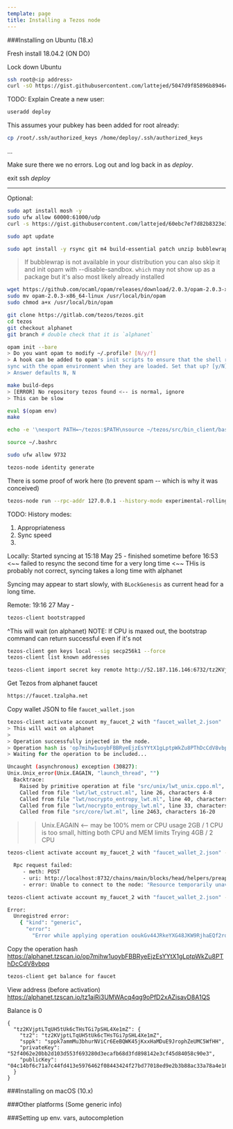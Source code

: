 ```yaml
---
template: page
title: Installing a Tezos node
---
```


###Installing on Ubuntu (18.x)

Fresh install 18.04.2 (ON DO)




Lock down Ubuntu 
```bash
ssh root@<ip address>
curl -sO https://gist.githubusercontent.com/lattejed/5047d9f85896b8946c7d/raw/ubuntu_basic_setup_do.sh && bash ubuntu_basic_setup_do.sh
```


TODO: Explain
Create a new user:

```bash
useradd deploy

```

This assumes your pubkey has been added for root already:

```bash
cp /root/.ssh/authorized_keys /home/deploy/.ssh/authorized_keys

```

...

Make sure there we no errors. Log out and log back in as *deploy*.

exit
ssh *deploy*<ip address>

*********************************

Optional:

```bash
sudo apt install mosh -y
sudo ufw allow 60000:61000/udp
curl -s https://gist.githubusercontent.com/lattejed/60ebc7ef7d82b8323e3ad9b562bb036f/raw/vimrc_basic > ~/.vimrc
```

```bash
sudo apt update 
```

```bash
sudo apt install -y rsync git m4 build-essential patch unzip bubblewrap wget pkg-config libgmp-dev libev-dev libhidapi-dev
```


> If bubblewrap is not available in your distribution you can also skip it and init opam with --disable-sandbox. 
> `which` may not show up as a package but it's also most likely already installed

```bash
wget https://github.com/ocaml/opam/releases/download/2.0.3/opam-2.0.3-x86_64-linux
sudo mv opam-2.0.3-x86_64-linux /usr/local/bin/opam
sudo chmod a+x /usr/local/bin/opam
```

```bash
git clone https://gitlab.com/tezos/tezos.git
cd tezos
git checkout alphanet
git branch # double check that it is `alphanet`
```

```bash
opam init --bare
> Do you want opam to modify ~/.profile? [N/y/f]
> A hook can be added to opam's init scripts to ensure that the shell remains in
sync with the opam environment when they are loaded. Set that up? [y/N]
> Answer defaults N, N
```

```bash
make build-deps
> [ERROR] No repository tezos found <-- is normal, ignore
> This can be slow
```

```bash
eval $(opam env)
make
```

```bash
echo -e '\nexport PATH=~/tezos:$PATH\nsource ~/tezos/src/bin_client/bash-completion.sh\nexport TEZOS_CLIENT_UNSAFE_DISABLE_DISCLAIMER=Y' >> ~/.bashrc

source ~/.bashrc
```

```bash
sudo ufw allow 9732
```




```bash
tezos-node identity generate
```

There is some proof of work here (to prevent spam -- which is why it was conceived)


```bash
tezos-node run --rpc-addr 127.0.0.1 --history-mode experimental-rolling
```

TODO: History modes:

1. Appropriateness
2. Sync speed
3. 

Locally:
Started syncing at 15:18 May 25 - finished sometime before 16:53 <~~ failed to resync the second time for a very long time
<~~ THis is probably not correct, syncing takes a long time with alphanet

Syncing may appear to start slowly, with `BLockGenesis` as current head for a long time.



Remote:
19:16 27 May - 

```bash
tezos-client bootstrapped
```

^This will wait (on alphanet)
NOTE: If CPU is maxed out, the bootstrap command can return successful even if it's not

```bash
tezos-client gen keys local --sig secp256k1 --force 
tezos-client list known addresses
```

```bash
tezos-client import secret key remote http://52.187.116.146:6732/tz2KVjptLTqUH5tUk6cTHsTGi7pSHL4Xe1mZ --force
```

Get Tezos from alphanet faucet

```bash
https://faucet.tzalpha.net
```

Copy wallet JSON to file `faucet_wallet.json`

```bash
tezos-client activate account my_faucet_2 with "faucet_wallet_2.json"
> This will wait on alphanet
> 
> Operation successfully injected in the node.
> Operation hash is 'op7mihw1uoybFBBRyeEjzEsYYtX1gLptpWkZu8PThDcCdV8vbpq'
> Waiting for the operation to be included...
```

```bash
Uncaught (asynchronous) exception (30827):
Unix.Unix_error(Unix.EAGAIN, "launch_thread", "")
  Backtrace:
    Raised by primitive operation at file "src/unix/lwt_unix.cppo.ml", line 183, characters 5-31
    Called from file "lwt/lwt_cstruct.ml", line 26, characters 4-8
    Called from file "lwt/nocrypto_entropy_lwt.ml", line 40, characters 17-39
    Called from file "lwt/nocrypto_entropy_lwt.ml", line 33, characters 25-29
    Called from file "src/core/lwt.ml", line 2463, characters 16-20
```

>> Unix.EAGAIN <-- may be 100% mem or CPU usage
>> 2GB / 1 CPU is too small, hitting both CPU and MEM limits
>> Trying 4GB / 2 CPU 

```bash
tezos-client activate account my_faucet_2 with "faucet_wallet_2.json" --force
```

```bash
  Rpc request failed:
     - meth: POST
     - uri: http://localhost:8732/chains/main/blocks/head/helpers/preapply/operations
     - error: Unable to connect to the node: "Resource temporarily unavailable"
```

```bash
tezos-client activate account my_faucet_2 with "faucet_wallet_2.json" --force
```

```bash
Error:
  Unregistred error:
    { "kind": "generic",
      "error":
        "Error while applying operation ooukGv44JRkeYXG48JKW9RjhaEQf2rqYvNni4aUN7tyHH6eUSPi:\nrefused (Error:\n           Invalid activation. The public key tz1aiRi3UMWAcq4qg9oPfD2xAZisavD8A1QS does not match any commitment.\n)" }
```

Copy the operation hash 
https://alphanet.tzscan.io/op7mihw1uoybFBBRyeEjzEsYYtX1gLptpWkZu8PThDcCdV8vbpq

```bash
tezos-client get balance for faucet 
```

View address (before activation) 
https://alphanet.tzscan.io/tz1aiRi3UMWAcq4qg9oPfD2xAZisavD8A1QS

Balance is 0


```
{
  "tz2KVjptLTqUH5tUk6cTHsTGi7pSHL4Xe1mZ": {
    "tz2": "tz2KVjptLTqUH5tUk6cTHsTGi7pSHL4Xe1mZ",
    "sppk": "sppk7ammMu3bhurNViCr6EeBQWK45jKxxHaMDuE9JrophZeUMC5WfHH",
    "privateKey": "52f4062e20bb2d103d553f693280d3ecafb68d3fd898142e3cf45d84058c90e3",
    "publicKey": "04c14bf6c71a7c44fd413e5976462f08443424f27bd77018ed9e2b3b88ac33a78a4e16b9a6c06ca5e9ba60f27de1ad21fc6edbc87e85b973dd11d5ccc77b9ee4bc"
  }
}
```


###Installing on macOS (10.x)

###Other platforms (Some generic info)

###Setting up env. vars, autocompletion

